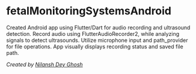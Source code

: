 # fetalMonitoringSystemsAndroid

Created Android app using Flutter/Dart for audio recording and ultrasound detection. Record audio using FlutterAudioRecorder2, while analyzing signals to detect ultrasounds. Utilize microphone input and path_provider for file operations. App visually displays recording status and saved file path.

*Created by [Nilansh Dey Ghosh](https://github.com/ndg24)*

